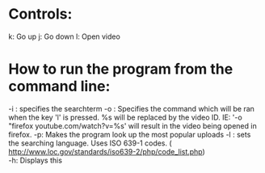 # Controls:
 k: Go up
 j: Go down
 l: Open video

# How to run the program from the command line:
 -i <searchterm>: specifies the searchterm
 -o <format>: Specifies the command which will be ran when the key 'l' is pressed. %s will be replaced by the video ID.
  IE: '-o "firefox youtube.com/watch?v=%s' will result in the video being opened in firefox.
 -p: Makes the program look up the most popular uploads
 -l <lang>: sets the searching language. Uses ISO 639-1 codes. ( http://www.loc.gov/standards/iso639-2/php/code_list.php)\
 -h: Displays this
